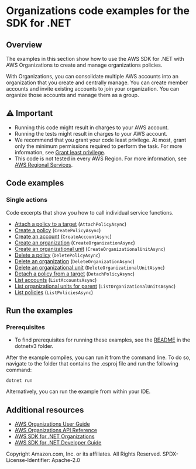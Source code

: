 #  Organizations code examples for the SDK for .NET

## Overview

The examples in this section show how to use the AWS SDK for .NET with AWS Organizations to create and manage organizations policies.

With Organizations, you can consolidate multiple AWS accounts into an organization that you create and centrally manage. You can create member accounts and invite existing accounts to join your organization. You can organize those accounts and manage them as a group.

## ⚠️ Important
* Running this code might result in charges to your AWS account.
* Running the tests might result in charges to your AWS account.
* We recommend that you grant your code least privilege. At most, grant only the minimum permissions required to perform the task. For more information, see [Grant least privilege](https://docs.aws.amazon.com/IAM/latest/UserGuide/best-practices.html#grant-least-privilege).
* This code is not tested in every AWS Region. For more information, see [AWS Regional Services](https://aws.amazon.com/about-aws/global-infrastructure/regional-product-services).

## Code examples

### Single actions
Code excerpts that show you how to call individual service functions.

- [Attach a policy to a target](AttachPolicyExample/AttachPolicyExample/AttachPolicy.cs) (`AttachPolicyAsync`)
- [Create a policy](CreatePolicyExample/CreatePolicyExample/CreatePolicy.cs) (`CreatePolicyAsync`)
- [Create an account](CreateAccountExample/CreateAccountExample/CreateAccount.cs) (`CreateAccountAsync`)
- [Create an organization](CreateOrganizationExample/CreateOrganizationExample/CreateOrganization.cs) (`CreateOrganizationAsync`)
- [Create an organizational unit](CreateOrganizationalUnitExample/CreateOrganizationalUnitExample/CreateOrganizationalUnit.cs) (`CreateOrganizationalUnitAsync`)
- [Delete a policy](DeletePolicyExample/DeletePolicyExample/DeletePolicy.cs) (`DeletePolicyAsync`)
- [Delete an organization](DeleteOrganizationExample/DeleteOrganizationExample/DeleteOrganization.cs) (`DeleteOrganizationAsync`)
- [Delete an organizational unit](DeleteOrganizationalUnitExample/DeleteOrganizationalUnitExample/DeleteOrganizationalUnit.cs) (`DeleteOrganizationalUnitAsync`)
- [Detach a policy from a target](DetachPolicyExample/DetachPolicyExample/DetachPolicy.cs) (`DetachPolicyAsync`)
- [List accounts](ListAccountsExample/ListAccountsExample/ListAccounts.cs) (`ListAccountsAsync`)
- [List organizational units for parent](ListOrganizationalUnitsForParentExample/ListOrganizationalUnitsForParentExample/ListOrganizationalUnitsForParent.cs) (`ListOrganizationalUnitsAsync`)
- [List policies](ListPoliciesExample/ListPoliciesExample/ListPolicies.cs) (`ListPoliciesAsync`)

## Run the examples

### Prerequisites
* To find prerequisites for running these examples, see the
  [README](../README.md#Prerequisites) in the dotnetv3 folder.

After the example compiles, you can run it from the command line. To do so,
navigate to the folder that contains the .csproj file and run the following
command:

```
dotnet run
```

Alternatively, you can run the example from within your IDE.

## Additional resources
* [AWS Organizations User Guide](https://docs.aws.amazon.com/organizations/latest/userguide/orgs_introduction.html)
* [AWS Organizations API Reference](https://docs.aws.amazon.com/organizations/latest/APIReference/Welcome.html)
* [AWS SDK for .NET Organizations](https://docs.aws.amazon.com/sdkfornet/v3/apidocs/items/Organizations/NOrganizations.html)
* [AWS SDK for .NET Developer Guide](https://docs.aws.amazon.com/sdk-for-net/v3/developer-guide/welcome.html)

Copyright Amazon.com, Inc. or its affiliates. All Rights Reserved. SPDX-License-Identifier: Apache-2.0
